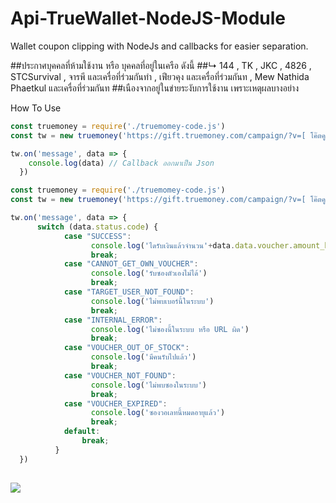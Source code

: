 # Api-TrueWallet-NodeJS-Module
Wallet coupon clipping with NodeJs and callbacks for easier separation.

##ประกาศบุคคลที่ห้ามใช้งาน หรือ บุคคลที่อยู่ในเครือ ดังนี้
##↳ 144 , TK , JKC , 4826 , STCSurvival , จารพี และเครื่อที่ร่วมกันทำ , เฟียวคุง และเครื่อที่ร่วมกันท , Mew Nathida Phaetkul และเครื่อที่ร่วมกันท
##เนืองจากอยู่ในข่ายระงับการใช้งาน เพราะเหตุผลบางอย่าง

How To Use

```js
const truemoney = require('./truemomey-code.js')
const tw = new truemoney('https://gift.truemoney.com/campaign/?v=[ โค๊ตคูปอง ]', '[เบอร์โทร]')

tw.on('message', data => {
    console.log(data) // Callback ออกมาเป็น Json
  })
```

```js
const truemoney = require('./truemomey-code.js')
const tw = new truemoney('https://gift.truemoney.com/campaign/?v=[ โค๊ตคูปอง ]', '[เบอร์โทร]')

tw.on('message', data => {
      switch (data.status.code) {
            case "SUCCESS":
                  console.log('ไดรับเงินแล้วจำนวน'+data.data.voucher.amount_baht)
                  break;
            case "CANNOT_GET_OWN_VOUCHER":
                  console.log('รับซองตัวเองไม่ได้')
                  break;
            case "TARGET_USER_NOT_FOUND":
                  console.log('ไม่พบเบอร์นี้ในระบบ')
                  break;
            case "INTERNAL_ERROR":
                  console.log('ไม่ซองนี้ในระบบ หรือ URL ผิด')
                  break;
            case "VOUCHER_OUT_OF_STOCK":
                  console.log('มีคนรับไปแล้ว')
                  break;
            case "VOUCHER_NOT_FOUND":
                  console.log('ไม่พบซองในระบบ')
                  break;
            case "VOUCHER_EXPIRED":
                  console.log('ซองวอเลทนี้หมดอายุแล้ว')
                  break;
            default:
                break;
          }
  })
  
```
<img src="https://komarev.com/ghpvc/?username=TinnerKung&color=blueviolet" align="left">
